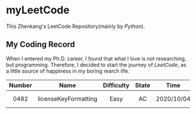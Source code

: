 # myLeetCode

This Zhenkang's LeetCode Repository(mainly by _Python_).

## My Coding Record

When I entered my Ph.D. career, I found that what I love is not researching, but programming.
Therefore, I decided to start the journey of _LeetCode_, as a little source of happiness in my boring rearch life.

| Number |         Name         | Difficulty | State |    Time    | Classification |         Note         |
| :----: | :------------------: | :--------: | :---: | :--------: | :------------: | :------------------: |
|  0482  | licenseKeyFormatting |    Easy    |  AC   | 2020/10/04 |     String     | Not Fully Understand |
